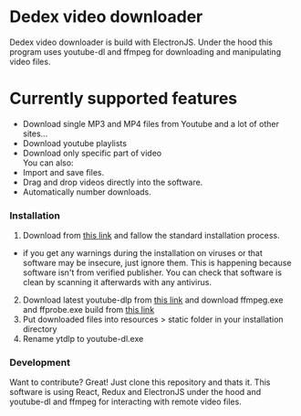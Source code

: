 # Dedex video downloader

Dedex video downloader is build with ElectronJS. Under the hood this program uses youtube-dl and ffmpeg for downloading and manipulating video files. 

# Currently supported features
  - Download single MP3 and MP4 files from Youtube and a lot of other sites...
  - Download youtube playlists 
  - Download only specific part of video  
You can also:
  - Import and save files.
  - Drag and drop videos directly into the software.
  - Automatically number downloads.

### Installation
1. Download from [this link](https://github.com/endzi007/desktopDownloader/releases/download/v2.1.2/dedex-video-downloader-setup-2.1.2.exe) and fallow the standard installation process.
- if you get any warnings during the installation on viruses or that software may be insecure, just ignore them. This is happening because software isn't from verified publisher. You can check that software is clean by scanning it afterwards with any antivirus.
2. Download latest youtube-dlp from [this link](https://github.com/yt-dlp/yt-dlp/tags)  and  download ffmpeg.exe  and ffprobe.exe build from [this link](https://mega.nz/folder/dglywDCY#ldVzLzEnlIGfKMgpgE97bQ) 
3. Put downloaded files into resources > static folder in your installation directory
4. Rename ytdlp to youtube-dl.exe

### Development
Want to contribute? Great!
Just clone this repository and thats it.
This software is using React, Redux and ElectronJS under the hood and youtube-dl and ffmpeg for interacting with remote video files. 
